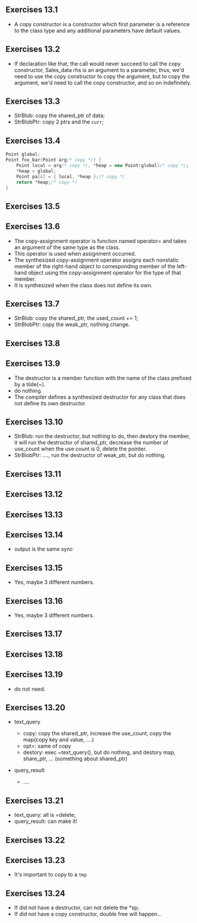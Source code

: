 ## Exercises 13.1
- A copy constructor is a constructor which first parameter is a reference to the class type and any additional parameters have default values.

## Exercises 13.2
- If declaration like that, the call would never succeed to call the copy constructor, Sales_data rhs is an argument to a parameter, thus, we'd need to use the copy constructor to copy the argument, but to copy the argument, we'd need to call the copy constructor, and so on indefinitely.

## Exercises 13.3
- StrBlob: copy the shared_ptr of data;
- StrBlobPtr: copy 2 ptrs and the `curr`;

## Exercises 13.4
```c++
Point global;
Point foo_bar(Point arg/* copy */) {
    Point local = arg/* copy */, *heap = new Point(global)/* copy */;
    *heap = global;
    Point pa[4] = { local, *heap };/* copy */
    return *heap;/* copy */
}
```

## Exercises 13.5
## Exercises 13.6
- The copy-assignment operator is function named operator= and takes an argument of the same type as the class.
- This operator is used when assignment occurred.
- The synthesized copy-assignment operator assigns each nonstatic member of the right-hand object to corresponding member of the left-hand object using the copy-assignment operator for the type of that member.
- It is synthesized when the class does not define its own.

## Exercises 13.7
- StrBlob: copy the shared_ptr, the used_count += 1;
- StrBlobPtr: copy the weak_ptr, nothing change. 

## Exercises 13.8
## Exercises 13.9
- The destructor is a member function with the name of the class prefixed by a tilde(~).
- do nothing. 
- The compiler defines a synthesized destructor for any class that does not define its own destructor.

## Exercises 13.10
- StrBlob: run the destructor, but nothing to do, then destory the member, it will run the destructor of shared_ptr, decrease the number of use_count when the use count is 0, delete the pointer. 
- StrBlobPtr: ...., run the destructor of weak_ptr, but do nothing. 

## Exercises 13.11
## Exercises 13.12
## Exercises 13.13
## Exercises 13.14
- output is the same sync

## Exercises 13.15
- Yes, maybe 3 different numbers. 

## Exercises 13.16
- Yes, maybe 3 different numbers. 

## Exercises 13.17
## Exercises 13.18
## Exercises 13.19
- do not need. 


## Exercises 13.20
- text_query
  - copy: copy the shared_ptr, increase the use_count, copy the map(copy key and value, ....)
  - opt=: same of copy
  - destory: exec ~text_query(), but do nothing, and destory map, share_ptr, ... (something about shared_ptr)

- query_result
  - ....

## Exercises 13.21
- text_query: all is =delete;
- query_result: can make it!

## Exercises 13.22
## Exercises 13.23
- It's important to copy to a `tmp`

## Exercises 13.24
- If did not have a destructor, can not delete the *sp;
- If did not have a copy constructor, double free will happen...